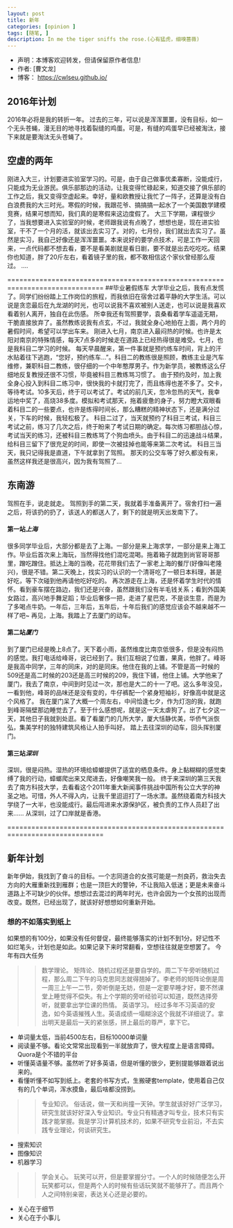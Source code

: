 ```yaml
---
layout: post
title: 新年
categories: [opinion ]
tags: [随笔, ]
description: In me the tiger sniffs the rose.(心有猛虎，细嗅蔷薇)
---
```


- 声明：本博客欢迎转发，但请保留原作者信息!
- 作者: [曹文龙]
- 博客： <https://cwlseu.github.io/>


## 2016年计划
2016年必将是我的转折一年。
过去的三年，可以说是浑浑噩噩，没有目标，如一个无头苍蝇，漫无目的地寻找着裂缝的鸡蛋。可是，有缝的鸡蛋早已经被淘汰，接下来就是要淘汰无头苍蝇了。

## 空虚的两年
刚进入大三，计划要进实验室学习的。可是，由于自己做事优柔寡断，没能成行，只能成为无业游民。俱乐部那边的活动，让我变得忙碌起来，知道交接了俱乐部的工作之后，我又变得空虚起来。幸好，量和欧教授让我忙了一阵子，还算是没有白白浪费我的大三时光。寒假的时候，我跟花爷、搞搞搞一起水了一个美国数学建模竞赛，结果可想而知，我们真的是寒假来这边度假了。
大三下学期，课程很少了，当我想要进入实验室的时候，老师跟我说有点晚了，想想也是，现在进实验室，干不了一个月的活，就该出去实习了。对的，七月份，我们就出去实习了。虽然是实习，我自己好像还是浑浑噩噩。本来说好的要学点技术，可是工作一天回来，一点代码都不想去看，要不是看美剧就是看日剧，要不就是出去吃吃吃。结果你也知道，胖了20斤左右，看着镜子里的我，都不敢相信这个家伙曾经那么瘦过。
....

==============================================================================
##毕业暑假练车
大学毕业之后，我有点发慌了。同学们纷纷踏上工作岗位的旅程，而我依旧在宿舍过着平静的大学生活。可以说是贪恋最后在九龙湖的时光，也可以说我不喜欢被别人送走，也可以说是我喜欢看着别人离开，独自在此伤感。
所幸我还有驾照要学，袁桑看着学车遥遥无期，干脆直接放弃了。虽然教练说我有点玄，不过，我就全身心地拍在上面，两个月的暑假时间，希望可以学出车来。
刚进入七月，南京进入最闷热的时候。也许是太阳对南京的特殊情感，每天7点多的时候走在道路上已经热得很是难受。七月，也是我科目二学习的时候。
每天早晨醒来，第一件事就是预约练车时间，背上的汗水贴着往下逃跑，“您好，预约练车...”。科目二的教练很是照顾，教练主业是汽车维修，兼职科目二教练，很仔细的一个中年憨厚男子。作为新学员，被教练这么仔细地反复教授还很不习惯，毕竟被科目三教练骂习惯了。
由于预约及时，加上我全身心投入到科目二练习中，很快我的卡就打完了，而且练得也差不多了。交卡，等待考试。10多天后，终于可以考试了。考试的前几天，忽冷忽热的天气，我幸运地中奖了，高烧38多度。模拟和考试那天，拖着疲惫的身子，努力瞪大双眼看着科目二的一些要点，也许是练得时间长，那么糟糕的精神状态下，还是满分过关，下车的时候，我轻松极了。
科目二过了，当天就预约了科目三考试，科目三考试之前，练习了几次之后，终于盼来了考试日期的确定。每次练习都胆战心惊，考试当天的练习，还被科目三教练骂了个狗血喷头。由于科目二的迅速战斗结果，给科目三留下了很充足的时间，即使一次被挂掉也能等来第二次考试。
科目三当天，我只记得我是直道，下午就拿到了驾照。
那天的公交车等了好久都没有来，虽然这样我还是很高兴，因为我有驾照了...

## 东南游
驾照在手，说走就走。
驾照到手的第二天，我就着手准备离开了。宿舍打扫一遍之后，将该扔的扔了，该送人的都送人了，剩下的就是明天出发南下了。
#### 第一站*上海*
很多同学毕业后，大部分都是去了上海。一部分是来上海求学，一部分是来上海工作。毕业后首次来上海玩，当然得找他们混吃混喝。拖着箱子就跑到尚官哥哥那里，蹭吃蹭住。抵达上海的当晚，花花带我们去了一家老上海的餐厅(好像叫老隆兴)，很是不错。第二天晚上，找实习的认识的一个清哥吃了一顿日本料理，甚是好吃，等下次碰到他再请他吃好吃的。
再次游走在上海，还是怀着学生时代的情怀。看到豪车摆在路边，我们还是兴奋，虽然跟我们没有半毛钱关系；看到外国美女路过，高兴地手舞足蹈；毕业后奢侈一把，走进了星巴克，不是谈生意，而是为了多喝点牛奶。一年后，三年后，五年后，十年后我们的感觉应该会不越来越不一样了吧~
再见，上海。我踏上了去厦门的动车。
#### 第二站*厦门*
到了厦门已经是晚上8点了。天下着小雨，虽然维度比南京低很多，但是没有闷热的感觉。我打电话给峰哥，说已经到了。我们互相说了位置，果真，他胖了。峰哥是我高中同学，三年的同床，对的是同床。他住在我的上铺。不管是高一时候的509还是高二时候的203还是高三时候的209，我住下铺，他住上铺。大学他来了厦门，我去了南京，中间到时见过一次，那也是大二的十一了吧。这么多年没见，一看到他，峰哥的品味还是没有变的，牛仔裤配一个紧身短袖衫，好像高中就是这个风格了。
我在厦门呆了大概一个周左右，中间恰逢七夕，作为灯泡的我，就跑到峰哥隔壁那边睡觉去了。至于什么感想呢，就是这一天太虐狗了。出了七夕这一天，其他日子我就到处逛。看了看厦门的几所大学，厦大恬静优美，华侨气派恢弘，集美学村的独特建筑风格让人拍手叫好。
踏上去往深圳的动车，回头挥别厦门。
#### 第三站*深圳*
深圳，很是闷热。湿热的环境给蟑螂提供了适宜的栖息条件。身上黏糊糊的感觉束缚了我的行动，蟑螂爬出来又爬进去，好像嘲笑我一般。
终于来深圳的第三天我去了南方科技大学，去看看这个2011年重大新闻事件挑战中国所有公立大学的神圣之地。可惜，外人不得入内，让我千里迢迢打了一场水漂。虽然绕着南方科技大学绕了一大半，也没能成行。最后闯进来水源保护区，被负责的工作人员赶了出来......
从深圳，过了口岸就是香港。


==============================================================================
## 新年计划
新年伊始，我找到了奋斗的目标。一个志同道合的女孩可能是一剂良药，救治失去方向的大雁重新找到雁群；也是一顶巨大的警钟，不让我陷入低迷；更是未来奋斗道路上不可缺少的伙伴。想想过去混过的两年时光，也许会因为一个女孩的出现而改变。既然，已经出现了，就该好好想想如何重新开始。

### 想的不如落实到纸上
如果想的有100分，如果没有任何督促，最终能够落实的计划不到1分。好记性不如烂笔头，计划也是如此。如果记录下来时常翻看，空想往往就是空想罢了。
今年有四大任务
>> 数学理论。
矩阵论、随机过程还是要自学的。周二下午旁听随机过程，那么周二下午的马克思同志就得翘掉了。李老师的矩阵论倒是周一周三上午一二节，旁听倒是无妨，但是一定要早睡才好，要不然课堂上睡觉得不偿失。有上个学期的旁听经验可以知道，既然选择旁听，就要拿出学位课的热情。
>> 英语学习。
经过多年不习英语的安逸，如今英语摧残人生。英语成绩一塌糊涂这个我就不详细说了。拿出明天是最后一天的紧张感，拼上最后的尊严，拿下它。
* 单词量太低，当前4500左右，目标10000单词量
* 阅读量不够。看论文常常出现看到一半就放弃了，很大程度上是语言障碍。Quora是个不错的平台
* 听懂英语量不够。虽然听了好多英语，但是听懂的很少，更别提能够跟着说出来的。
* 看懂听懂不如写到纸上。老套的书写方式，生搬硬套template，使用着自己仅有的几个单词，浑水摸鱼，最后啥都没捞到。
>> 专业知识。
俗话说，做一天和尚撞一天钟。学生就该好好广泛学习，研究生就该好好深入专业知识。专业只有精通才叫专业，技术只有实践才能掌握。我是学习计算机技术的，如果不研究专业前沿，不去实践专业理论，何谈研究生。
* 搜索知识
* 图像知识
* 机器学习
>> 学会关心。
玩笑可以开，但是要掌握分寸。一个人的时候随便怎么开玩笑都可以，但是两个人的时候有些话玩笑就不能够开了。而且两个人之间特别亲密，表达关心还是必要的。
* 关心在于细节
* 关心在于小事儿

